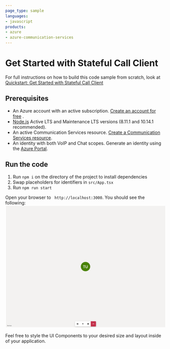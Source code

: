 ```yaml
---
page_type: sample
languages:
- javascript
products:
- azure
- azure-communication-services
---
```


# Get Started with Stateful Call Client

For full instructions on how to build this code sample from scratch, look at [Quickstart: Get Started with Stateful Call Client](https://azure.github.io/communication-ui-library/?path=/story/quickstarts-statefulclient--page)


## Prerequisites

- An Azure account with an active subscription. [Create an account for free](https://azure.microsoft.com/free/?WT.mc_id=A261C142F)  .
- [Node.js](https://nodejs.org/en/) Active LTS and Maintenance LTS versions (8.11.1 and 10.14.1 recommended).
- An active Communication Services resource. [Create a Communication Services resource](https://docs.microsoft.com/azure/communication-services/quickstarts/create-communication-resource).
- An identity with both VoIP and Chat scopes. Generate an identity using the [Azure Portal](https://docs.microsoft.com/azure/communication-services/quickstarts/identity/quick-create-identity).

## Run the code

1. Run `npm i` on the directory of the project to install dependencies
2. Swap placeholders for identifiers in `src/App.tsx`
3. Run `npm run start`

Open your browser to ` http://localhost:3000`. You should see the following:
![Stateful Call End State](../media/StatefulEnd.png)

Feel free to style the UI Components to your desired size and layout inside of your application.
